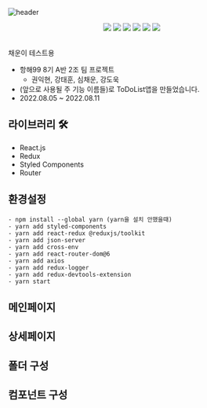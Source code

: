 ![header](https://capsule-render.vercel.app/api?type=waving&text=MyToDoList&color=auto&height=200&animation=scaleIn)

<div align=center> 
<img src="https://img.shields.io/badge/React.js-F7DF1E?style=for-the-badge&logo=react&logoColor=#3776AB"/>
<img src="https://img.shields.io/badge/Styled_Components-000000?style=for-the-badge&logo=react&logoColor=#3776AB"/>
<img src="https://img.shields.io/badge/Redux-F7DF1E?style=for-the-badge&logo=redux&logoColor=#1572B6"/>
<img src="https://img.shields.io/badge/javascript-red?style=for-the-badge&logo=javascript&logoColor=black"/>
<img src="https://img.shields.io/badge/HTML5-008000?style=for-the-badge&logo=HTML5&logoColor=#E34F26"/>
<img src="https://img.shields.io/badge/CSS3-blue?style=for-the-badge&logo=css3&logoColor=#1572B6"/>
</div>
<br>

채운이 테스트용

- 항해99 8기 A반 2조 팀 프로젝트
  - 권익현, 강태훈, 심채운, 강도욱
- (앞으로 사용될 주 기능 이름들)로 ToDoList앱을 만들었습니다.
- 2022.08.05 ~ 2022.08.11

## 라이브러리 🛠

- React.js
- Redux
- Styled Components
- Router

## 환경설정

```
- npm install --global yarn (yarn을 설치 안했을때)
- yarn add styled-components
- yarn add react-redux @reduxjs/toolkit
- yarn add json-server
- yarn add cross-env
- yarn add react-router-dom@6
- yarn add axios
- yarn add redux-logger
- yarn add redux-devtools-extension
- yarn start
```

##

## 메인페이지

## 상세페이지

## 폴더 구성

## 컴포넌트 구성

```javascript

```
